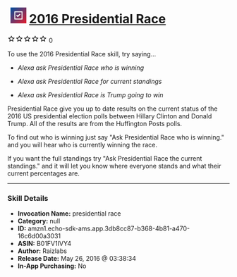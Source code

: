 # &nbsp;<img src="skill_icon" alt="2016 Presidential Race icon" width="36"> [2016 Presidential Race](http://alexa.amazon.com/#skills/amzn1.echo-sdk-ams.app.3db8cc87-b368-4b81-a470-16c6d00a3031)
![0 stars](../../images/ic_star_border_black_18dp_1x.png)![0 stars](../../images/ic_star_border_black_18dp_1x.png)![0 stars](../../images/ic_star_border_black_18dp_1x.png)![0 stars](../../images/ic_star_border_black_18dp_1x.png)![0 stars](../../images/ic_star_border_black_18dp_1x.png) 0

To use the 2016 Presidential Race skill, try saying...

* *Alexa ask Presidential Race who is winning*

* *Alexa ask Presidential Race for current standings*

* *Alexa ask Presidential Race is Trump going to win*

Presidential Race give you up to date results on the current status of the 2016 US presidential election polls between Hillary Clinton and Donald Trump.
All of the results are from the Huffington Posts polls.

To find out who is winning just say "Ask Presidential Race who is winning." and you will hear who is currently winning the race.

If you want the full standings try "Ask Presidential Race the current standings." and it will let you know where everyone stands and what their current percentages are.

***

### Skill Details

* **Invocation Name:** presidential race
* **Category:** null
* **ID:** amzn1.echo-sdk-ams.app.3db8cc87-b368-4b81-a470-16c6d00a3031
* **ASIN:** B01FV1IVY4
* **Author:** Raizlabs
* **Release Date:** May 26, 2016 @ 03:38:34
* **In-App Purchasing:** No
